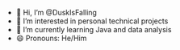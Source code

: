 - 👋 Hi, I’m @DuskIsFalling
- 👀 I’m interested in personal technical projects
- 🌱 I’m currently learning Java and data analysis
- 😄 Pronouns: He/Him
